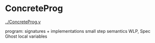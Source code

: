 ConcreteProg
=========================================

[../ConcreteProg.v](source)

program: signatures + implementations
small step semantics
WLP, Spec
Ghost local variables
